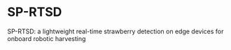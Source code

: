 # SP-RTSD
SP-RTSD: a lightweight real-time strawberry detection on edge devices for onboard robotic harvesting
